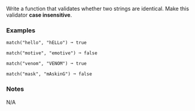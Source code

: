Write a function that validates whether two strings are identical. Make this validator **case insensitive**.


### Examples ###
    match("hello", "hELLo") ➞ true

    match("motive", "emotive") ➞ false

    match("venom", "VENOM") ➞ true

    match("mask", "mAskinG") ➞ false


### Notes ###
N/A